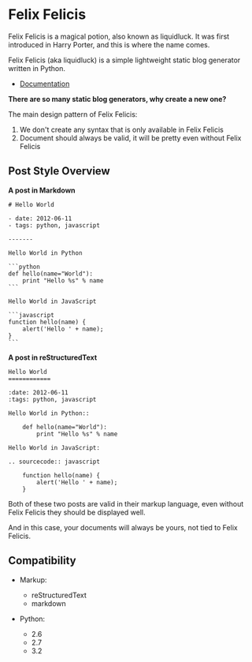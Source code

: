 # Felix Felicis

Felix Felicis is a magical potion, also known as liquidluck.
It was first introduced in Harry Porter, and this is where the name comes.


Felix Felicis (aka liquidluck) is a simple lightweight static blog
generator written in Python.

- [Documentation](http://liquidluck.readthedocs.org)


**There are so many static blog generators, why create a new one?**

The main design pattern of Felix Felicis:

1. We don't create any syntax that is only available in Felix Felicis
2. Document should always be valid, it will be pretty even without Felix Felicis


## Post Style Overview

**A post in Markdown**

    # Hello World

    - date: 2012-06-11
    - tags: python, javascript

    -------

    Hello World in Python

    ```python
    def hello(name="World"):
        print "Hello %s" % name
    ```

    Hello World in JavaScript

    ```javascript
    function hello(name) {
        alert('Hello ' + name);
    }
    ```

**A post in reStructuredText**

    Hello World
    ============

    :date: 2012-06-11
    :tags: python, javascript

    Hello World in Python::

        def hello(name="World"):
            print "Hello %s" % name

    Hello World in JavaScript:

    .. sourcecode:: javascript

        function hello(name) {
            alert('Hello ' + name);
        }


Both of these two posts are valid in their markup language, even without Felix Felicis they should be displayed well.

And in this case, your documents will always be yours, not tied to Felix Felicis.


## Compatibility

- Markup:

    - reStructuredText
    - markdown

- Python:

    - 2.6
    - 2.7
    - 3.2
